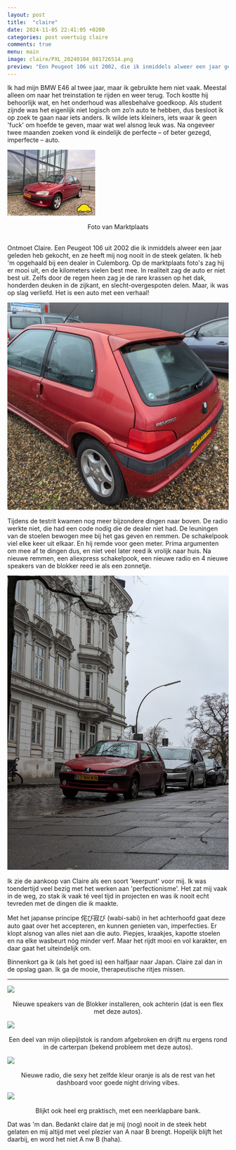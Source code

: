 ```yaml
---
layout: post
title:  "claire"
date: 2024-11-05 22:41:05 +0200
categories: post voertuig claire
comments: true
menu: main
image: claire/PXL_20240104_081726514.png
preview: "Een Peugeot 106 uit 2002, die ik inmiddels alweer een jaar geleden heb gekocht en die mij nog nooit in de steek heeft gelaten..."
---
```

Ik had mijn BMW E46 al twee jaar, maar ik gebruikte hem niet vaak. Meestal alleen om naar het treinstation te rijden en weer terug. Toch kostte hij behoorlijk wat, en het onderhoud was allesbehalve goedkoop. Als student zijnde was het eigenlijk niet logisch om zo’n auto te hebben, dus besloot ik op zoek te gaan naar iets anders. Ik wilde iets kleiners, iets waar ik geen 'fuck' om hoefde te geven, maar wat wel alsnog leuk was. Na ongeveer twee maanden zoeken vond ik eindelijk de perfecte – of beter gezegd, imperfecte – auto.

![](assets/images/claire/52-NH-KN-img-640f9891e0ec8b986b6035d75e7b38c3_thumb.jpg)
<center>
Foto van Marktplaats
</center>
<br>

Ontmoet Claire. Een Peugeot 106 uit 2002 die ik inmiddels alweer een jaar geleden heb gekocht, en ze heeft mij nog nooit in de steek gelaten. Ik heb 'm opgehaald bij een dealer in Culemborg. Op de marktplaats foto's zag hij er mooi uit, en de kilometers vielen best mee. In realiteit zag de auto er niet best uit. Zelfs door de regen heen zag je de rare krassen op het dak, honderden deuken in de zijkant, en slecht-overgespoten delen. Maar, ik was op slag verliefd. Het is een auto met een verhaal! 

![](assets/images/claire/PXL_20231216_124428082.jpg)

Tijdens de testrit kwamen nog meer bijzondere dingen naar boven. De radio werkte niet, die had een code nodig die de dealer niet had. De leuningen van de stoelen bewogen mee bij het gas geven en remmen. De schakelpook viel elke keer uit elkaar. En hij remde voor geen meter. Prima argumenten om mee af te dingen dus, en niet veel later reed ik vrolijk naar huis. Na nieuwe remmen, een aliexpress schakelpook, een nieuwe radio en 4 nieuwe speakers van de blokker reed ie als een zonnetje. 

![](assets/images/claire/PXL_20240104_081726514.jpg)

Ik zie de aankoop van Claire als een soort 'keerpunt' voor mij. Ik was toendertijd veel bezig met het werken aan 'perfectionisme'. Het zat mij vaak in de weg, zo stak ik vaak té veel tijd in projecten en was ik nooit echt tevreden met de dingen die ik maakte. 

Met het japanse principe 侘び寂び (wabi-sabi) in het achterhoofd gaat deze auto gaat over het accepteren, en kunnen genieten van, imperfecties. Er klopt alsnog van alles niet aan die auto. Piepjes, kraakjes, kapotte stoelen en na elke wasbeurt nóg minder verf. Maar het rijdt mooi en vol karakter, en daar gaat het uiteindelijk om. 

Binnenkort ga ik (als het goed is) een halfjaar naar Japan. Claire zal dan in de opslag gaan. Ik ga de mooie, therapeutische ritjes missen. 

---

![](assets/images/PXL_20240127_132948134.jpg)
<center>
Nieuwe speakers van de Blokker installeren, ook achterin (dat is een flex met deze autos).
</center>

![](assets/images/PXL_20240124_115503714.jpg)
<center>
Een deel van mijn oliepijlstok is random afgebroken en drijft nu ergens rond in de carterpan (bekend probleem met deze autos).
</center>

![](assets/images/PXL_20240119_170830818.jpg)
<center>
Nieuwe radio, die sexy het zelfde kleur oranje is als de rest van het dashboard voor goede night driving vibes.
</center>

![](assets/images/PXL_20240921_084355323.jpg)
<center>
Blijkt ook heel erg praktisch, met een neerklapbare bank.
</center>

Dat was 'm dan. Bedankt claire dat je mij (nog) nooit in de steek hebt gelaten en mij altijd met veel plezier van A naar B brengt. Hopelijk blijft het daarbij, en word het niet A nw B (haha). 

